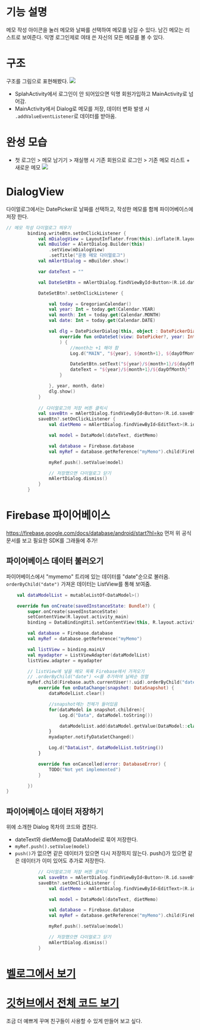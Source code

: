 # 기능 설명
메모 작성 아이콘을 눌러 메모와 날짜를 선택하여 메모를 남길 수 있다. 남긴 메모는 리스트로 보여준다. 익명 로그인제로 여태 쓴 자신의 모든 메모를 볼 수 있다.

# 구조
구조를 그림으로 표현해봤다.
![](https://velog.velcdn.com/images/kuronuma_daisy/post/bd2c646b-132d-4928-b54e-ad537d898657/image.jpg)
* SplahActivity에서 로그인이 안 되어있으면 익명 회원가입하고 MainActivity로 넘어감.
* MainActivity에서 Dialog로 메모를 저장, 데이터 변화 발생 시 `.addValueEventListener`로 데이터를 받아옴.


# 완성 모습
* 첫 로그인 > 메모 남기기 > 재실행 시 기존 회원으로 로그인 > 기존 메모 리스트 + 새로운 메모
![](https://velog.velcdn.com/images/kuronuma_daisy/post/ade82d27-e5f2-4753-b290-e1f01b36be8e/image.gif)

# DialogView
다이얼로그에서는 DatePicker로 날짜를 선택하고, 작성한 메모를 함께 파이어베이스에 저장 한다.
```kotlin
// 메모 작성 다이얼로그 띄우기
        binding.writeBtn.setOnClickListener {
            val mDialogView = LayoutInflater.from(this).inflate(R.layout.custom_dialog, null)
            val mBuilder = AlertDialog.Builder(this)
                .setView(mDialogView)
                .setTitle("운동 메모 다이얼로그")
            val mAlertDialog = mBuilder.show()

            var dateText = ""

            val DateSetBtn = mAlertDialog.findViewById<Button>(R.id.dateSelectBtn)

            DateSetBtn?.setOnClickListener {

                val today = GregorianCalendar()
                val year: Int = today.get(Calendar.YEAR)
                val month: Int = today.get(Calendar.MONTH)
                val date: Int = today.get(Calendar.DATE)

                val dlg = DatePickerDialog(this, object : DatePickerDialog.OnDateSetListener {
                    override fun onDateSet(view: DatePicker?, year: Int, month: Int, dayOfMonth: Int
                    ) {
                        //month는 +1 해야 함
                        Log.d("MAIN", "${year}, ${month+1}, ${dayOfMonth}")

                        DateSetBtn.setText("${year}/${month+1}/${dayOfMonth}")
                        dateText = "${year}/${month+1}/${dayOfMonth}"
                    }

                }, year, month, date)
                dlg.show()
            }
            
            // 다이얼로그의 저장 버튼 클릭시
            val saveBtn = mAlertDialog.findViewById<Button>(R.id.saveBtn)
            saveBtn?.setOnClickListener {
                val dietMemo = mAlertDialog.findViewById<EditText>(R.id.dietMemo)?.text.toString()

                val model = DataModel(dateText, dietMemo)

                val database = Firebase.database
                val myRef = database.getReference("myMemo").child(Firebase.auth.currentUser!!.uid)

                myRef.push().setValue(model)

                // 저장했으면 다이얼로그 닫기
                mAlertDialog.dismiss()
            }
        }
```

# Firebase 파이어베이스
https://firebase.google.com/docs/database/android/start?hl=ko
먼저 위 공식문서를 보고 필요한 SDK를 그래들에 추가!

## 파이어베이스 데이터 불러오기
파이어베이스에서 "mymemo" 트리에 있는 데이터를 "date"순으로 불러옴. `orderByChild("date")`
가져온 데이터는 ListView를 통해 보여줌.
```kotlin
    val dataModelList = mutableListOf<DataModel>()

    override fun onCreate(savedInstanceState: Bundle?) {
        super.onCreate(savedInstanceState)
        setContentView(R.layout.activity_main)
        binding = DataBindingUtil.setContentView(this, R.layout.activity_main)

        val database = Firebase.database
        val myRef = database.getReference("myMemo")

        val listView = binding.mainLV
        val myadapter = ListViewAdapter(dataModelList)
        listView.adapter = myadapter

        // listView에 넣을 메모 목록 Firebase에서 가져오기
        // .orderByChild("date") <<를 추가하여 날짜순 정렬
        myRef.child(Firebase.auth.currentUser!!.uid).orderByChild("date").addValueEventListener(object: ValueEventListener{
            override fun onDataChange(snapshot: DataSnapshot) {
                dataModelList.clear()

                //snapshot에는 전체가 들어있음
                for(dataModel in snapshot.children){
                    Log.d("Data", dataModel.toString())

                    dataModelList.add(dataModel.getValue(DataModel::class.java)!!)
                }
                myadapter.notifyDataSetChanged()

                Log.d("DataList", dataModelList.toString())
            }

            override fun onCancelled(error: DatabaseError) {
                TODO("Not yet implemented")
            }

        })
}
```
## 파이어베이스 데이터 저장하기
위에 소개한 Dialog 목차의 코드와 겹친다.
* dateText와 dietMemo를 DataModel로 묶어 저장한다.
* `myRef.push().setValue(model)`
* `push()`가 없으면 같은 데이터가 있으면 다시 저장하지 않는다. push()가 있으면 같은 데이터가 이미 있어도 추가로 저장한다.
```kotlin
            // 다이얼로그의 저장 버튼 클릭시
            val saveBtn = mAlertDialog.findViewById<Button>(R.id.saveBtn)
            saveBtn?.setOnClickListener {
                val dietMemo = mAlertDialog.findViewById<EditText>(R.id.dietMemo)?.text.toString()

                val model = DataModel(dateText, dietMemo)

                val database = Firebase.database
                val myRef = database.getReference("myMemo").child(Firebase.auth.currentUser!!.uid)

                myRef.push().setValue(model)

                // 저장했으면 다이얼로그 닫기
                mAlertDialog.dismiss()
            }
```
# [벨로그에서 보기](https://velog.io/@kuronuma_daisy/Android-%EC%9A%B4%EB%8F%99-%EB%A9%94%EB%AA%A8-%EC%95%B1-Dialog-ListView-%ED%99%9C%EC%9A%A9-Firebase-Authentication-Realtime-Database-%ED%99%9C%EC%9A%A9)
# [깃허브에서 전체 코드 보기](https://github.com/yndoo/DietMemoApp/tree/master)


조금 더 예쁘게 꾸며 친구들이 사용할 수 있게 만들어 보고 싶다.
